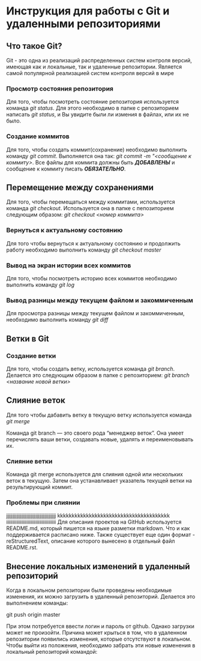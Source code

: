 # Инструкция для работы с Git и удаленными репозиториями

## Что такое Git?
Git - это одна из реализаций распределенных систем контроля версий, имеющая как и локальные, так и удаленные репозитории. Является самой популярной реализацией систем контроля версий в мире 

### Просмотр состояния репозитория
Для того, чтобы посмотреть состояние репозитория используется команда *git status*. Для этого необходимо в папке с репозиторием написать *git status*, и Вы увидите были ли измения в файлах, или их не было.

### Создание коммитов
Для того, чтобы создать коммит(сохранение) необходимо выполнить команду *git commit*. Выполняется она так: *git commit -m "<сообщение к коммиту>*. Все файлы для коммита должны быть ***ДОБАВЛЕНЫ*** и сообщение к коммиту писать ***ОБЯЗАТЕЛЬНО***.

## Перемещение между сохранениями
Для того, чтобы перемещаться между коммитами, используется команда *git checkout*. Используется она в папке с пепозиторием следующим образом: *git checkout <номер коммита>*

### Вернуться к актуальному состоянию
Для того чтобы вернуться к актуальному состоянию и продолжить работу необходимо выполнить команду *git checkout master*

### Вывод на экран истории всех коммитов
Для того, чтобы посмотреть историю всех коммитов необходимо выполнить команду *git log*

### Вывод разницы между текущем файлом и закоммиченным
Для просмотра разницы между текущем файлом и закоммиченным, необходимо выполнить команду *git diff*

## Ветки в Git

### Создание ветки

Для того, чтобы создать ветку, используется команда *git branch*. Делается это следующим образом в папке с репозиторием: *git branch <название новой ветки>*

## Слияние веток

Для того чтобы дабавить ветку в текущую ветку используется команда *git merge <name branch>*

Команда git branch — это своего рода “менеджер веток”. Она умеет перечислять ваши ветки, создавать новые, удалять и переименовывать их.

### Слияние ветки
Команда git merge используется для слияния одной или нескольких веток в текущую. Затем она устанавливает указатель текущей ветки на результирующий коммит.

### Проблемы при слиянии
jjjjjjjjjjjjjjjjjjjjjjjjjjjjjjjjjjjjjjj
kkkkkkkkkkkkkkkkkkkkkkkkkkkkkkkkkkkkkkk
iiiiiiiiiiiiiiiiiiiiiiiiiiiiiiiiiiiiiii
Для описания проектов на GitHub используется README.md, который пишется на языке разметки markdown. Что и как поддерживается расписано ниже. Также существует еще один формат - reStructuredText, описание которого вынесено в отдельный файл README.rst.

## Внесение локальных изменений в удаленный репозиторий

Когда в локальном репозитории были проведены необходимые изменения, их можно загрузить в удаленный репозиторий.
Делается это выполнением команды:

git push origin master

При этом потребуется ввести логин и пароль от github. Однако загрузки может не произойти. Причина может крыться в том, что в удаленном репозитории появились изменения, которые отсутствуют в локальном. Чтобы выйти из положения, необходимо забрать эти новые
изменения в локальный репозиторий командой:


